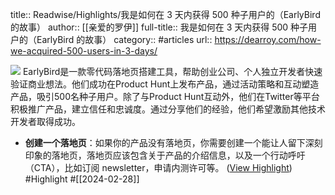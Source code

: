 title:: Readwise/Highlights/我是如何在 3 天内获得 500 种子用户的（EarlyBird 的故事）
author:: [[亲爱的罗伊]]
full-title:: 我是如何在 3 天内获得 500 种子用户的（EarlyBird 的故事）
category:: #articles
url:: https://dearroy.com/how-we-acquired-500-users-in-3-days/

![](https://dearroy.com/content/images/2022/12/photo-1516383740770-fbcc5ccbece0.jpg)
EarlyBird是一款零代码落地页搭建工具，帮助创业公司、个人独立开发者快速验证商业想法。他们成功在Product Hunt上发布产品，通过活动策略和互动塑造产品，吸引500名种子用户。除了与Product Hunt互动外，他们在Twitter等平台积极推广产品，建立信任和忠诚度。通过分享他们的经验，他们希望激励其他技术开发者取得成功。
- **创建一个落地页**：如果你的产品没有落地页，你需要创建一个能让人留下深刻印象的落地页，落地页应该包含关于产品的介绍信息，以及一个行动呼吁（CTA），比如订阅 newsletter，申请内测许可等。 ([View Highlight](https://read.readwise.io/read/01hqprw6pn722cy2r7914hzb32)) #Highlight #[[2024-02-28]]